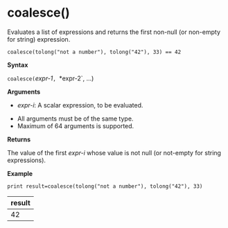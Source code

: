 # coalesce()

Evaluates a list of expressions and returns the first non-null (or non-empty for string) expression.

    coalesce(tolong("not a number"), tolong("42"), 33) == 42

**Syntax**

`coalesce(`*expr-1*`, `*expr-2`, ...)

**Arguments**

* *expr-i*: A scalar expression, to be evaluated.

- All arguments must be of the same type.
- Maximum of 64 arguments is supported.


**Returns**

The value of the first *expr-i* whose value is not null (or not-empty for string expressions).

**Example**

```kusto
print result=coalesce(tolong("not a number"), tolong("42"), 33)
```

|result|
|---|
|42|



